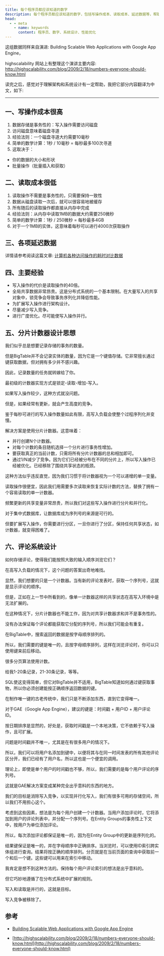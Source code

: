 ```yaml
---
title: 每个程序员都应该知道的数字
description: 每个程序员都应该知道的数字，包括写操作成本、读取成本、延迟数据等，帮助理解系统设计的基本成本，优化程序性能。
head:
  - - meta
    - name: keywords
      content: 程序员、数字、系统设计、性能优化
---
```


这组数据同样来自演进: Building Scalable Web Applications with Google App Engine，

highscalability 网站上有整理这个演讲主要内容: http://highscalability.com/blog/2009/2/18/numbers-everyone-should-know.html

读完之后，感觉对于理解架构和系统设计有一定帮助，我把它部分内容翻译为中文，如下: 

----

## 一、写操作成本很高

1. 数据存储是事务性的：写入操作需要访问磁盘
2. 访问磁盘意味着磁盘寻道
3. 经验法则：一个磁盘寻道大约需要10毫秒
4. 简单的数学计算：1秒 / 10毫秒 = 每秒最多100次寻道
5. 这取决于：
  * 你的数据的大小和形状
  * 批量操作（批量插入和获取）


## 二、读取成本很低

1. 读取操作不需要是事务性的，只需要保持一致性
2. 数据从磁盘读取一次后，就可以很容易地被缓存
3. 所有随后的读取操作都直接从内存中完成
4. 经验法则：从内存中读取1MB的数据大约需要250微秒
5. 简单的数学计算：1秒 / 250微秒 = 每秒最多4GB
6. 对于一个1MB的实体，这意味着每秒可以进行4000次获取操作

## 三、各项延迟数据

详情请参考阅读这篇文章: [计算机各种访问操作的耗时对比数据](http://localhost:1024/systemdesign/latency_number.html)


## 四、主要经验
- 写入操作的代价是读取操作的40倍。
- 全局共享数据非常昂贵。这是分布式系统的一个基本限制。在大量写入的共享对象中，锁竞争会导致事务序列化并降低性能。
- 为扩展写入操作进行架构设计。
- 尽量减少写入竞争。
- 进行广度优化。尽可能使写入操作并行。

## 五、分片计数器设计思想

我们似乎总是想要记录存储的事务的数量。

但是BigTable并不会记录实体的数量，因为它是一个键值存储。它非常擅长通过键获取数据，但对拥有多少并不感兴趣。

因此，记录数量的任务就转嫁给了你。

最初级的计数器实现方式是锁定-读取-增加-写入。

如果写入操作较少，这种方式就没问题。

但是，如果经常有更新，就会产生高度的竞争。

鉴于每秒可进行的写入操作数量如此有限，高写入负载会使整个过程序列化并变慢。

解决方案是使用分片计数器。这意味着：
  * 并行创建N个计数器。
  * 对每个计数的条目随机选择一个分片进行事务性增加。
  * 要获取真正的当前计数，只需将所有分片计数器的总和相加即可。
  * 通过1/N减少了竞争。因为它们已经被分布在不同的分片上，所以写入操作已经被优化。已经移除了围绕共享状态的瓶颈。

这种方法似乎违反直觉，因为我们习惯于将计数器视为一个可以递增的单一变量。

读取操作很便宜，因此我们用需要多次读取来恢复实际计数的方法，替换了拥有一个容易读取的单一计数器。

频繁更新的共享变量非常昂贵，所以我们对这些写入操作进行分片和并行化。

对于集中式数据库，让数据库成为序列号的来源是可行的。

但要扩展写入操作，你需要进行分区，一旦你进行了分区，保持任何共享状态，如计数器，就变得困难了。


## 六、评论系统设计

如何存储评论，使得我们能按照大致的输入顺序浏览它们？

在高写入负载的情况下，这个问题的答案出奇地难找。

显然，我们想要的只是一个计数器。当有新的评论发表时，获取一个序列号，这就是显示评论的顺序。

但是，正如在上一节中所看到的，像单一计数器这样的共享状态在高写入环境中是无法扩展的。

在这种情况下，分片计数器也不能工作，因为对共享计数器求和并不是事务性的。

没有办法保证每个评论都能获取它分配的序列号，所以我们可能会有重复。

在BigTable中，搜索返回的数据是按字母顺序排列的。

所以，我们需要的键是唯一的，且按字母顺序排列，这样在浏览评论时，你可以只使用键来前后移动。

很多分页算法使用计数。

给我1-20条记录，21-30条记录，等等。

SQL使这变得简单，但它对BigTable并不适用，BigTable知道如何通过键获取事物，所以你必须创建能按正确顺序返回数据的键。

在制作唯一键的古老传统中，我们只是不断添加东西，直到它变得唯一。

对于GAE（Google App Engine），建议的键是：时间戳 + 用户ID + 用户评论ID。

按日期排序是显然的，好处是，获取时间戳是一个本地决策，它不依赖于写入操作，且可扩展。

问题是时间戳并不唯一，尤其是在有很多用户的情况下。

所以，我们可以将用户名添加到键中，以便将其与在同一时间发表的所有其他评论区分开，我们已经有了用户名，所以这也是一个便宜的调用。

理论上，即使是单个用户的时间戳也不够，所以，我们需要的是每个用户评论的序列号。

这就是GAE解决方案变成某种完全出乎意料的东西的地方。

我们的目标是消除写入竞争，以实现并行化写入，我们有很多可用的存储空间，所以我们不用担心这个。

考虑到这些因素，想法是为每个用户创建一个计数器。当用户添加评论时，它将添加到用户的评论列表中，并分配一个序列号。在Entity Groups的事务性上下文中，按用户为单位添加评论。

所以，每次添加评论都保证是唯一的，因为在Entity Group中的更新是序列化的。

结果键保证是唯一的，并在字母顺序中正确排序。当浏览时，可以使用ID索引跨实体组进行查询。结果将按正确的顺序排列。分页就是在当前页面的查询中获取前一个和后一个键。这些键可以用来在索引中移动。

我肯定是想不到这种方法的。保持每个用户评论索引的想法是出乎意料的。

但它巧妙地遵循了在分布式系统中扩展的规则。

写入和读取是并行的，这就是目标。

写入竞争被移除了。


## 参考
* [Building Scalable Web Applications with Google App Engine](https://sites.google.com/site/io/building-scalable-web-applications-with-google-app-engine)

* [http://highscalability.com/blog/2009/2/18/numbers-everyone-should-know.html](http://highscalability.com/blog/2009/2/18/numbers-everyone-should-know.html)